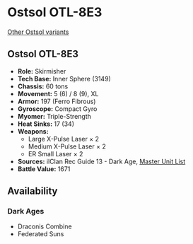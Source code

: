 # Ostsol OTL-8E3

[Other Ostsol variants](../ostsol.md)

## Ostsol OTL-8E3
- **Role:** Skirmisher
- **Tech Base:** Inner Sphere (3149)
- **Chassis:** 60 tons
- **Movement:** 5 (6) / 8 (9), XL
- **Armor:** 197 (Ferro Fibrous)
- **Gyroscope:** Compact Gyro
- **Myomer:** Triple-Strength
- **Heat Sinks:** 17 (34)
- **Weapons:**
  - Large X-Pulse Laser × 2
  - Medium X-Pulse Laser × 2
  - ER Small Laser × 2
- **Sources:** ilClan Rec Guide 13 - Dark Age, [Master Unit List](http://masterunitlist.info/Unit/Details/8162/ostsol-otl-8e3)
- **Battle Value:** 1671

## Availability

### Dark Ages
- Draconis Combine
- Federated Suns

